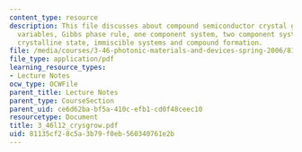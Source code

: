 ```yaml
---
content_type: resource
description: This file discusses about compound semiconductor crystal growth, intensive
  variables, Gibbs phase rule, one component system, two component system, solidification
  crystalline state, immiscible systems and compound formation.
file: /media/courses/3-46-photonic-materials-and-devices-spring-2006/81135cf28c5a3b79f0eb560340761e2b_3_46l12_crysgrow.pdf
file_type: application/pdf
learning_resource_types:
- Lecture Notes
ocw_type: OCWFile
parent_title: Lecture Notes
parent_type: CourseSection
parent_uid: ce6d62ba-bf5a-410c-efb1-cd0f48ceec10
resourcetype: Document
title: 3_46l12_crysgrow.pdf
uid: 81135cf2-8c5a-3b79-f0eb-560340761e2b
---
```

